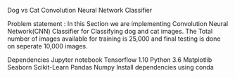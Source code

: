 Dog vs Cat Convolution Neural Network Classifier

Problem statement :
In this Section we are implementing Convolution Neural Network(CNN) Classifier for Classifying dog and cat images. The Total number of images available for training is 25,000 and final testing is done on seperate 10,000 images.

Dependencies
Jupyter notebook
Tensorflow 1.10
Python 3.6
Matplotlib
Seaborn
Scikit-Learn
Pandas
Numpy
Install dependencies using conda

